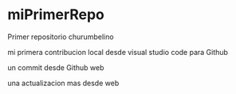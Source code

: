 # miPrimerRepo
Primer repositorio churumbelino

mi primera contribucion local desde visual studio code para Github

un commit desde Github web

una actualizacion mas desde web
